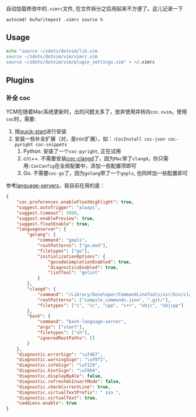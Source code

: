 自动加载修改中的`.vimrc`文件,  在文件拆分之后用起来不方便了。这儿记录一下
```vim
autocmd! bufwritepost .vimrc source %
```

## Usage

```sh
echo "source ~/zdots/dotvim/lib.vim
source ~/zdots/dotvim/vim/vimrc.vim
source ~/zdots/dotvim/vim/plugin_settings.vim" > ~/.vimrc
```

## Plugins

### 补全 coc

YCM在随着Mac系统更新时，出的问题太多了，放弃使用并转向`coc.nvim`。使用`coc`时，需要:
1. 按[quick-start](https://github.com/neoclide/coc.nvim#quick-start)进行安装
1. 安装一些补全扩展（对，是coc扩展），如：`:CocInstall coc-json coc-pyright coc-snippets`
    1. Python. 安装了一个`coc-pyright`, 正在试用
    1. c/c++. 不需要安装[coc-clangd](https://github.com/clangd/coc-clangd)了，因为`Mac`带了`clangd`，你只需用`:CocConfig`在全局配置中，添加一些配置项即可
    1. Go. 不需要`coc-go`了，因为`golang`带了一个`gopls`, 也同样加一些配置即可

参考[language-servers](https://github.com/neoclide/coc.nvim/wiki/Language-servers)，我目前在用的是：
```json
{
	"coc.preferences.enableFloatHighlight": true,
    "suggest.autoTrigger": "always",
	"suggest.timeout": 5000,
	"suggest.enablePreview": true,
	"suggest.floatEnable": true,
    "languageserver": {
        "golang": {
            "command": "gopls",
            "rootPatterns": ["go.mod"],
            "filetypes": ["go"],
            "initializationOptions": {
				"gocodeCompletionEnabled": true,
				"diagnosticsEnabled": true,
				"lintTool": "golint"
			}
        },
        "clangd": {
            "command": "/Library/Developer/CommandLineTools/usr/bin/clangd",
            "rootPatterns": ["compile_commands.json", ".git/"],
            "filetypes": ["c", "cc", "cpp", "c++", "objc", "objcpp"]
        },
        "bash": {
			"command": "bash-language-server",
			"args": ["start"],
			"filetypes": ["sh"],
			"ignoredRootPaths": []
		}
    },
    "diagnostic.errorSign": "\uf467",
    "diagnostic.warningSign": "\uf071",
    "diagnostic.infoSign": "\uf129",
    "diagnostic.hintSign": "\uf864",
    "diagnostic.displayByAle": false,
    "diagnostic.refreshOnInsertMode": false,
    "diagnostic.checkCurrentLine": true,
    "diagnostic.virtualTextPrefix": " ❯❯❯ ",
    "diagnostic.virtualText": true,
    "codeLens.enable": true
}
```

